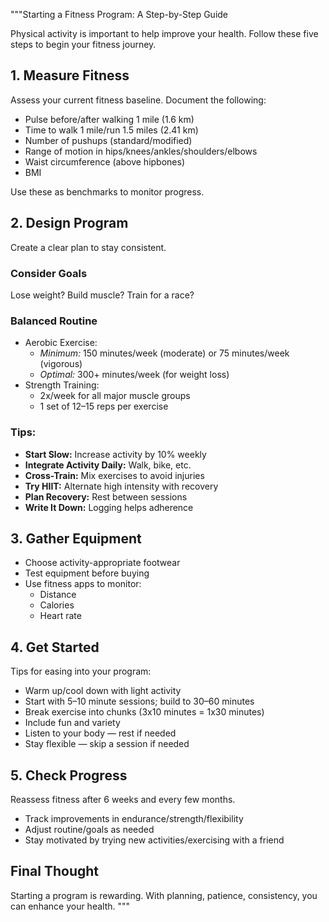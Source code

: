 <!-- Starting a Fitness Program: A Step-by-Step Guide

**Published by:** Mayo Clinic
**Last Updated:** July 11, 2023

---

Starting a fitness program may be one of the best things you can do for your health. Physical activity can lower the risk of long-term diseases, improve balance and coordination, aid in weight loss, enhance sleep quality, and boost self-esteem.

This guide walks you through five practical steps to begin your fitness journey.

---

## 1. Measure Your Fitness Level

Before starting, assess your current fitness baseline. Document the following:

- **Pulse rate** before and after walking 1 mile (1.6 km)
- **Time** to walk 1 mile or run 1.5 miles (2.41 km)
- **Number of pushups** (standard or modified)
- **Range of motion** in hips, knees, ankles, shoulders, and elbows
- **Waist circumference** (just above the hipbones)
- **Body Mass Index (BMI)**

Use these as benchmarks to monitor progress.

---

## 2. Design Your Fitness Program

Creating a clear plan helps you stay consistent and motivated.

### Consider Your Goals

Are you trying to lose weight? Build muscle? Train for a race?

### Make a Balanced Routine

- **Aerobic Exercise:**
  - _Minimum:_ 150 minutes/week (moderate) or 75 minutes/week (vigorous)
  - _Optimal:_ 300+ minutes/week (for weight loss)
- **Strength Training:**
  - 2x/week for all major muscle groups
  - 1 set of 12–15 reps per exercise is sufficient

### Tips:

- **Start Slow:** Increase activity by no more than 10% weekly
- **Integrate Activity Daily:** Walk during breaks, bike to work, etc.
- **Cross-Train:** Mix exercises to reduce boredom and avoid overuse injuries
- **Try HIIT:** Alternate short bursts of high intensity with recovery periods
- **Plan Recovery:** Avoid burnout and injury by resting between sessions
- **Write It Down:** Logging your plan helps with adherence

---

## 3. Gather Your Equipment

- Choose activity-appropriate footwear (e.g., running shoes vs cross-trainers)
- Test equipment at a gym before buying
- Use fitness apps or trackers to monitor:
  - Distance
  - Calories burned
  - Heart rate

---

## 4. Get Started

Tips for easing into your program:

- Warm up and cool down with light activity
- Start with 5–10 minute sessions; gradually build to 30–60 minutes daily
- Break exercise into chunks (3x10 minutes = 1x30 minutes)
- Include fun and variety (hiking, dancing, etc.)
- Listen to your body — rest if you feel pain or fatigue
- Stay flexible — skip a session if needed, just don’t quit

---

## 5. Check Your Progress

Reassess your fitness after 6 weeks and every few months.

- Track improvements in endurance, strength, and flexibility
- Adjust your routine or goals as needed
- Stay motivated by trying new activities or exercising with a friend

---

## Final Thought

Starting a fitness program is a big but rewarding decision. With planning, patience, and consistency, you can build a sustainable routine that enhances your health for years to come.

---

## References

- [American Heart Association – Getting Started](https://www.heart.org/en/healthy-living/fitness/getting-active/getting-started---tips-for-long-term-exercise-success)
- [National Institute of Diabetes – Physical Activity Tips](https://www.niddk.nih.gov/health-information/weight-management/tips-get-active/tips-starting-physical-activity)
- [National Institute on Aging – Exercise for Older Adults](https://www.nia.nih.gov/health/how-older-adults-can-get-started-exercise)
- [U.S. Health Department – Physical Activity Guidelines (2nd ed.)](https://health.gov/paguidelines/second-edition)
- _ACSM's Guidelines for Exercise Testing and Prescription_ (11th ed.)
- _ACSM's Fitness Assessment Manual_ (6th ed., Kindle)
- Expert opinion by Dr. Laskowski, Mayo Clinic

--- -->

"""Starting a Fitness Program: A Step-by-Step Guide

Physical activity is important to help improve your health. Follow these five steps to begin your fitness journey.

## 1. Measure Fitness

Assess your current fitness baseline. Document the following:

- Pulse before/after walking 1 mile (1.6 km)
- Time to walk 1 mile/run 1.5 miles (2.41 km)
- Number of pushups (standard/modified)
- Range of motion in hips/knees/ankles/shoulders/elbows
- Waist circumference (above hipbones)
- BMI

Use these as benchmarks to monitor progress.

## 2. Design Program

Create a clear plan to stay consistent.

### Consider Goals

Lose weight? Build muscle? Train for a race?

### Balanced Routine

- Aerobic Exercise:
  - _Minimum:_ 150 minutes/week (moderate) or 75 minutes/week (vigorous)
  - _Optimal:_ 300+ minutes/week (for weight loss)
- Strength Training:
  - 2x/week for all major muscle groups
  - 1 set of 12–15 reps per exercise

### Tips:

- **Start Slow:** Increase activity by 10% weekly
- **Integrate Activity Daily:** Walk, bike, etc.
- **Cross-Train:** Mix exercises to avoid injuries
- **Try HIIT:** Alternate high intensity with recovery
- **Plan Recovery:** Rest between sessions
- **Write It Down:** Logging helps adherence

## 3. Gather Equipment

- Choose activity-appropriate footwear
- Test equipment before buying
- Use fitness apps to monitor:
  - Distance
  - Calories
  - Heart rate

## 4. Get Started

Tips for easing into your program:

- Warm up/cool down with light activity
- Start with 5–10 minute sessions; build to 30–60 minutes
- Break exercise into chunks (3x10 minutes = 1x30 minutes)
- Include fun and variety
- Listen to your body — rest if needed
- Stay flexible — skip a session if needed

## 5. Check Progress

Reassess fitness after 6 weeks and every few months.

- Track improvements in endurance/strength/flexibility
- Adjust routine/goals as needed
- Stay motivated by trying new activities/exercising with a friend

## Final Thought

Starting a program is rewarding. With planning, patience, consistency, you can enhance your health.
"""
